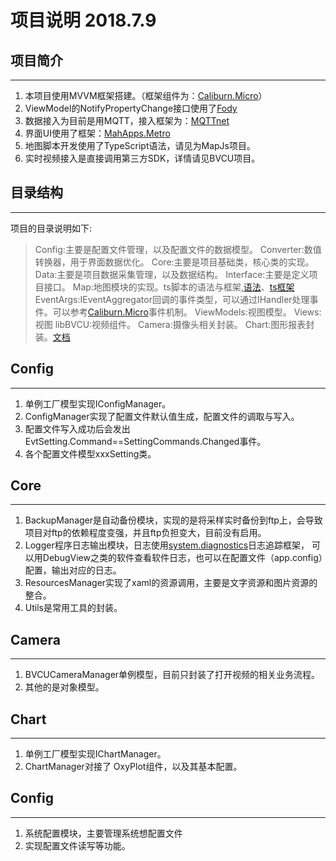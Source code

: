 ﻿# 项目说明 2018.7.9
## 项目简介
--------
1. 本项目使用MVVM框架搭建。（框架组件为：[Caliburn.Micro](https://caliburnmicro.com/documentation)）
2. ViewModel的NotifyPropertyChange接口使用了[Fody](https://github.com/Fody/PropertyChanged)
3. 数据接入为目前是用MQTT，接入框架为：[MQTTnet](https://github.com/chkr1011/MQTTnet)
4. 界面UI使用了框架：[MahApps.Metro](https://github.com/MahApps/MahApps.Metro)
5. 地图脚本开发使用了TypeScript语法，请见为MapJs项目。
6. 实时视频接入是直接调用第三方SDK，详情请见BVCU项目。

## 目录结构
--------
项目的目录说明如下:
>Config:主要是配置文件管理，以及配置文件的数据模型。
>Converter:数值转换器，用于界面数据优化。
>Core:主要是项目基础类，核心类的实现。
>Data:主要是项目数据采集管理，以及数据结构。
>Interface:主要是定义项目接口。
>Map:地图模块的实现。ts脚本的语法与框架,[语法](https://github.com/Microsoft/TypeScript/blob/master/doc/spec.md)、[ts框架](https://www.webpackjs.com/guides/typescript/)
>EventArgs:IEventAggregator回调的事件类型，可以通过IHandler<T>处理事件。可以参考[Caliburn.Micro](https://caliburnmicro.com/documentation)事件机制。
>ViewModels:视图模型。
>Views:视图
>libBVCU:视频组件。
>Camera:摄像头相关封装。
>Chart:图形报表封装。[文档](http://oxyplot.org/)

## Config
--------
1. 单例工厂模型实现IConfigManager。
2. ConfigManager实现了配置文件默认值生成，配置文件的调取与写入。
3. 配置文件写入成功后会发出EvtSetting.Command==SettingCommands.Changed事件。
4. 各个配置文件模型xxxSetting类。

## Core
--------
1. BackupManager是自动备份模块，实现的是将采样实时备份到ftp上，会导致项目对ftp的依赖程度变强，并且ftp负担变大，目前没有启用。
2. Logger程序日志输出模块，日志使用[system.diagnostics](https://msdn.microsoft.com/zh-cn/library/gg145030.aspx)日志追踪框架，
	可以用DebugView之类的软件查看软件日志，也可以在配置文件（app.config）配置，输出对应的日志。
3. ResourcesManager实现了xaml的资源调用，主要是文字资源和图片资源的整合。
4. Utils是常用工具的封装。

## Camera
--------
1. BVCUCameraManager单例模型，目前只封装了打开视频的相关业务流程。
2. 其他的是对象模型。

## Chart
--------
1. 单例工厂模型实现IChartManager。
2. ChartManager对接了 OxyPlot组件，以及其基本配置。

## Config
--------
1. 系统配置模块，主要管理系统想配置文件
2. 实现配置文件读写等功能。
